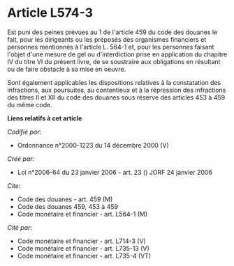 # Article L574-3

Est puni des peines prévues au 1 de l'article 459 du code des douanes le fait, pour les dirigeants ou les préposés des
organismes financiers et personnes mentionnés à l'article L. 564-1 et, pour les personnes faisant l'objet d'une mesure de gel
ou d'interdiction prise en application du chapitre IV du titre VI du présent livre, de se soustraire aux obligations en
résultant ou de faire obstacle à sa mise en oeuvre.

Sont également applicables les dispositions relatives à la constatation des infractions, aux poursuites, au contentieux et à
la répression des infractions des titres II et XII du code des douanes sous réserve des articles 453 à 459 du même code.

**Liens relatifs à cet article**

_Codifié par_:

  - Ordonnance n°2000-1223 du 14 décembre 2000 (V)

_Créé par_:

  - Loi n°2006-64 du 23 janvier 2006 - art. 23 () JORF 24 janvier 2006

_Cite_:

  - Code des douanes - art. 459 (M)
  - Code des douanes 459, 453 à 459
  - Code monétaire et financier - art. L564-1 (M)

_Cité par_:

  - Code monétaire et financier - art. L714-3 (V)
  - Code monétaire et financier - art. L735-13 (V)
  - Code monétaire et financier - art. L735-4 (VT)
